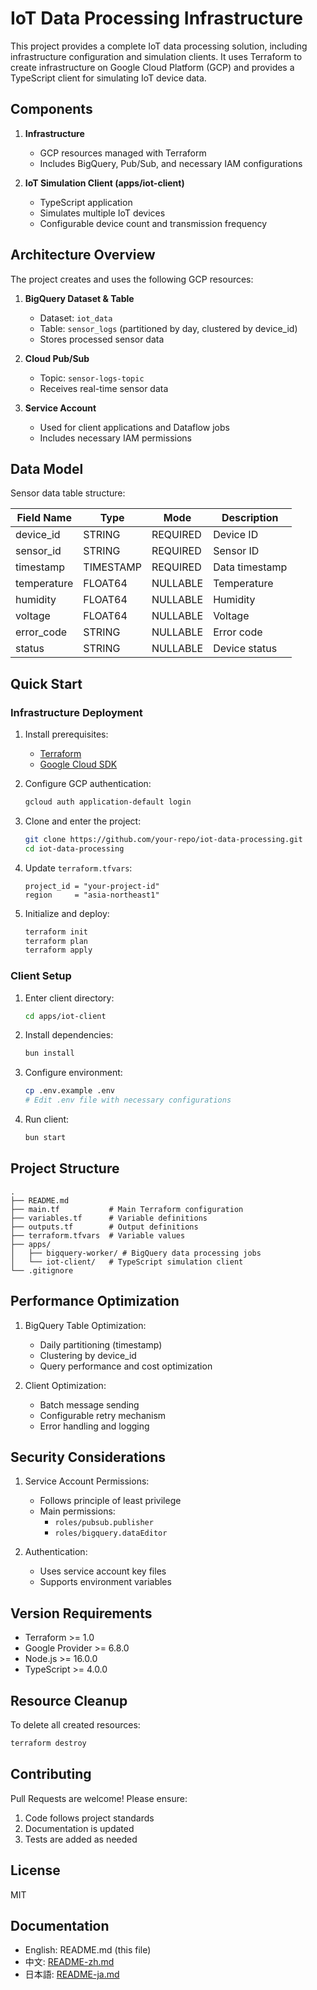 # IoT Data Processing Infrastructure

This project provides a complete IoT data processing solution, including infrastructure configuration and simulation clients. It uses Terraform to create infrastructure on Google Cloud Platform (GCP) and provides a TypeScript client for simulating IoT device data.

## Components

1. **Infrastructure**
   - GCP resources managed with Terraform
   - Includes BigQuery, Pub/Sub, and necessary IAM configurations

2. **IoT Simulation Client (apps/iot-client)**
   - TypeScript application
   - Simulates multiple IoT devices
   - Configurable device count and transmission frequency

## Architecture Overview

The project creates and uses the following GCP resources:

1. **BigQuery Dataset & Table**
   - Dataset: `iot_data`
   - Table: `sensor_logs` (partitioned by day, clustered by device_id)
   - Stores processed sensor data

2. **Cloud Pub/Sub**
   - Topic: `sensor-logs-topic`
   - Receives real-time sensor data

3. **Service Account**
   - Used for client applications and Dataflow jobs
   - Includes necessary IAM permissions

## Data Model

Sensor data table structure:

| Field Name | Type | Mode | Description |
|------------|------|------|-------------|
| device_id | STRING | REQUIRED | Device ID |
| sensor_id | STRING | REQUIRED | Sensor ID |
| timestamp | TIMESTAMP | REQUIRED | Data timestamp |
| temperature | FLOAT64 | NULLABLE | Temperature |
| humidity | FLOAT64 | NULLABLE | Humidity |
| voltage | FLOAT64 | NULLABLE | Voltage |
| error_code | STRING | NULLABLE | Error code |
| status | STRING | NULLABLE | Device status |

## Quick Start

### Infrastructure Deployment

1. Install prerequisites:
   - [Terraform](https://developer.hashicorp.com/terraform/downloads)
   - [Google Cloud SDK](https://cloud.google.com/sdk/docs/install)

2. Configure GCP authentication:
   ```bash
   gcloud auth application-default login
   ```

3. Clone and enter the project:
   ```bash
   git clone https://github.com/your-repo/iot-data-processing.git
   cd iot-data-processing
   ```

4. Update `terraform.tfvars`:
   ```hcl
   project_id = "your-project-id"
   region     = "asia-northeast1"
   ```

5. Initialize and deploy:
   ```bash
   terraform init
   terraform plan
   terraform apply
   ```

### Client Setup

1. Enter client directory:
   ```bash
   cd apps/iot-client
   ```

2. Install dependencies:
   ```bash
   bun install
   ```

3. Configure environment:
   ```bash
   cp .env.example .env
   # Edit .env file with necessary configurations
   ```

4. Run client:
   ```bash
   bun start
   ```

## Project Structure

```
.
├── README.md
├── main.tf           # Main Terraform configuration
├── variables.tf      # Variable definitions
├── outputs.tf        # Output definitions
├── terraform.tfvars  # Variable values
├── apps/
│   ├── bigquery-worker/ # BigQuery data processing jobs
│   └── iot-client/   # TypeScript simulation client
└── .gitignore
```

## Performance Optimization

1. BigQuery Table Optimization:
   - Daily partitioning (timestamp)
   - Clustering by device_id
   - Query performance and cost optimization

2. Client Optimization:
   - Batch message sending
   - Configurable retry mechanism
   - Error handling and logging

## Security Considerations

1. Service Account Permissions:
   - Follows principle of least privilege
   - Main permissions:
     - `roles/pubsub.publisher`
     - `roles/bigquery.dataEditor`

2. Authentication:
   - Uses service account key files
   - Supports environment variables

## Version Requirements

- Terraform >= 1.0
- Google Provider >= 6.8.0
- Node.js >= 16.0.0
- TypeScript >= 4.0.0

## Resource Cleanup

To delete all created resources:
```bash
terraform destroy
```

## Contributing

Pull Requests are welcome! Please ensure:
1. Code follows project standards
2. Documentation is updated
3. Tests are added as needed

## License

MIT

## Documentation
- English: README.md (this file)
- 中文: [README-zh.md](README-zh.md)
- 日本語: [README-ja.md](README-ja.md)
